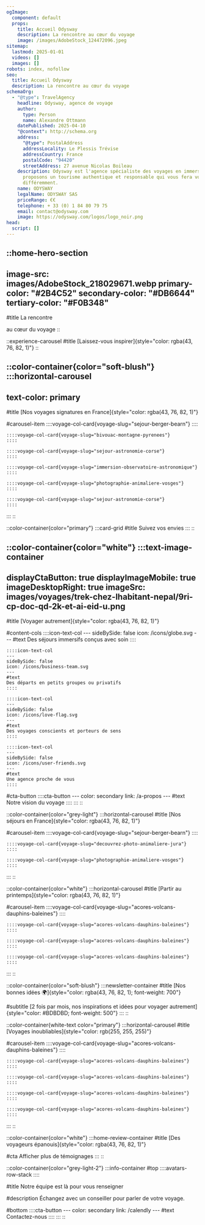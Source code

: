 ```yaml
---
ogImage:
  component: default
  props:
    title: Accueil Odysway
    description: La rencontre au cœur du voyage
    image: /images/AdobeStock_124472096.jpeg
sitemap:
  lastmod: 2025-01-01
  videos: []
  images: []
robots: index, nofollow
seo:
  title: Accueil Odysway
  description: La rencontre au cœur du voyage
schemaOrg:
  - "@type": TravelAgency
    headline: Odysway, agence de voyage
    author:
      type: Person
      name: Alexandre Ottmann
    datePublished: 2025-04-10
    "@context": http://schema.org
    address:
      "@type": PostalAddress
      addressLocality: Le Plessis Trévise
      addressCountry: France
      postalCode: "94420"
      streetAddress: 27 avenue Nicolas Boileau
    description: Odysway est l'agence spécialiste des voyages en immersion. Nous
      proposons un tourisme authentique et responsable qui vous fera voyager
      différemment.
    name: ODYSWAY
    legalName: ODYSWAY SAS
    priceRange: €€
    telephone: + 33 (0) 1 84 80 79 75
    email: contact@odysway.com
    image: https://odysway.com/logos/logo_noir.png
head:
  script: []
---
```


::home-hero-section
---
image-src: images/AdobeStock_218029671.webp
primary-color: "#2B4C52"
secondary-color: "#DB6644"
tertiary-color: "#F0B348"
---
#title
La rencontre

au cœur du voyage
::

::experience-carousel
#title
[Laissez-vous inspirer]{style="color: rgba(43, 76, 82, 1)"}
::

::color-container{color="soft-blush"}
  :::horizontal-carousel
  ---
  text-color: primary
  ---
  #title
  [Nos voyages signatures en France]{style="color: rgba(43, 76, 82, 1)"}
  
  #carousel-item
    ::::voyage-col-card{voyage-slug="sejour-berger-bearn"}
    ::::
  
    ::::voyage-col-card{voyage-slug="bivouac-montagne-pyrenees"}
    ::::
  
    ::::voyage-col-card{voyage-slug="sejour-astronomie-corse"}
    ::::
  
    ::::voyage-col-card{voyage-slug="immersion-observatoire-astronomique"}
    ::::
  
    ::::voyage-col-card{voyage-slug="photographie-animaliere-vosges"}
    ::::
  
    ::::voyage-col-card{voyage-slug="sejour-astronomie-corse"}
    ::::
  :::
::

::color-container{color="primary"}
  :::card-grid
  #title
  Suivez vos envies
  :::
::

::color-container{color="white"}
  :::text-image-container
  ---
  displayCtaButton: true
  displayImageMobile: true
  imageDesktopRight: true
  imageSrc: images/voyages/trek-chez-lhabitant-nepal/9ri-cp-doc-qd-2k-et-ai-eid-u.png
  ---
  #title
  [Voyager autrement]{style="color: rgba(43, 76, 82, 1)"}
  
  #content-cols
    ::::icon-text-col
    ---
    sideBySide: false
    icon: /icons/globe.svg
    ---
    #text
    Des séjours immersifs conçus avec soin
    ::::
  
    ::::icon-text-col
    ---
    sideBySide: false
    icon: /icons/business-team.svg
    ---
    #text
    Des départs en petits groupes ou privatifs
    ::::
  
    ::::icon-text-col
    ---
    sideBySide: false
    icon: /icons/love-flag.svg
    ---
    #text
    Des voyages conscients et porteurs de sens
    ::::
  
    ::::icon-text-col
    ---
    sideBySide: false
    icon: /icons/user-friends.svg
    ---
    #text
    Une agence proche de vous
    ::::
  
  #cta-button
    ::::cta-button
    ---
    color: secondary
    link: /a-propos
    ---
    #text
    Notre vision du voyage
    ::::
  :::
::

::color-container{color="grey-light"}
  :::horizontal-carousel
  #title
  [Nos séjours en France]{style="color: rgba(43, 76, 82, 1)"}
  
  #carousel-item
    ::::voyage-col-card{voyage-slug="sejour-berger-bearn"}
    ::::
  
    ::::voyage-col-card{voyage-slug="decouvrez-photo-animaliere-jura"}
    ::::
  
    ::::voyage-col-card{voyage-slug="photographie-animaliere-vosges"}
    ::::
  :::
::

::color-container{color="white"}
  :::horizontal-carousel
  #title
  [Partir au printemps]{style="color: rgba(43, 76, 82, 1)"}
  
  #carousel-item
    ::::voyage-col-card{voyage-slug="acores-volcans-dauphins-baleines"}
    ::::
  
    ::::voyage-col-card{voyage-slug="acores-volcans-dauphins-baleines"}
    ::::
  
    ::::voyage-col-card{voyage-slug="acores-volcans-dauphins-baleines"}
    ::::
  
    ::::voyage-col-card{voyage-slug="acores-volcans-dauphins-baleines"}
    ::::
  :::
::

::color-container{color="soft-blush"}
  :::newsletter-container
  #title
  [Nos bonnes idées 🌍]{style="color: rgba(43, 76, 82, 1); font-weight: 700"}
  
  #subtitle
  [2 fois par mois, nos inspirations et idées pour voyager autrement]{style="color: #BDBDBD; font-weight: 500"}
  :::
::

::color-container{white-text color="primary"}
  :::horizontal-carousel
  #title
  [Voyages inoubliables]{style="color: rgb(255, 255, 255)"}
  
  #carousel-item
    ::::voyage-col-card{voyage-slug="acores-volcans-dauphins-baleines"}
    ::::
  
    ::::voyage-col-card{voyage-slug="acores-volcans-dauphins-baleines"}
    ::::
  
    ::::voyage-col-card{voyage-slug="acores-volcans-dauphins-baleines"}
    ::::
  
    ::::voyage-col-card{voyage-slug="acores-volcans-dauphins-baleines"}
    ::::
  
    ::::voyage-col-card{voyage-slug="acores-volcans-dauphins-baleines"}
    ::::
  :::
::

::color-container{color="white"}
  :::home-review-container
  #title
  [Des voyageurs épanouis]{style="color: rgba(43, 76, 82, 1)"}
  
  #cta
  Afficher plus de témoignages
  :::
::

::color-container{color="grey-light-2"}
  :::info-container
  #top
    ::::avatars-row-stack
    ::::
  
  #title
  Notre équipe est là pour vous renseigner
  
  #description
  Échangez avec un conseiller pour parler de votre voyage.
  
  #bottom
    ::::cta-button
    ---
    color: secondary
    link: /calendly
    ---
    #text
    Contactez-nous
    ::::
  :::
::
